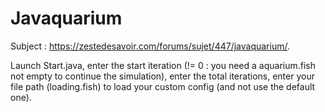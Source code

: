 # Javaquarium
Subject : https://zestedesavoir.com/forums/sujet/447/javaquarium/. 

Launch Start.java, 
enter the start iteration (!= 0 : you need a aquarium.fish not empty to continue the simulation),
enter the total iterations,
enter your file path (loading.fish) to load your custom config (and not use the default one).
